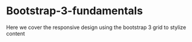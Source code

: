 # Bootstrap-3-fundamentals
Here we cover the responsive design using the bootstrap 3 grid to stylize content 
